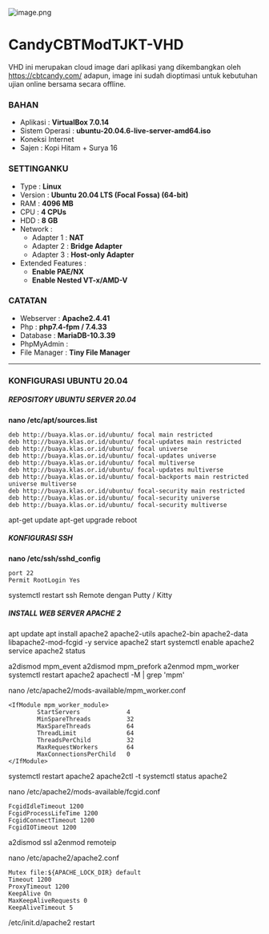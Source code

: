 ![image.png](https://tjkt.smkyasmida.sch.id/wp-content/uploads/2023/01/tjktxyz.png)
    
# **CandyCBTModTJKT-VHD**
VHD ini merupakan cloud image dari aplikasi yang dikembangkan oleh https://cbtcandy.com/ adapun, image ini sudah dioptimasi untuk kebutuhan ujian online bersama secara offline.

### **BAHAN**
- Aplikasi : **VirtualBox 7.0.14**
- Sistem Operasi : **ubuntu-20.04.6-live-server-amd64.iso**
- Koneksi Internet
- Sajen : Kopi Hitam + Surya 16

### **SETTINGANKU**
- Type    : **Linux**
- Version  : **Ubuntu 20.04 LTS (Focal Fossa) (64-bit)**
- RAM  : **4096 MB**
- CPU  : **4 CPUs**
- HDD  : **8 GB**
- Network :
  * Adapter 1  : **NAT**
  * Adapter 2  : **Bridge Adapter**
  * Adapter 3  : **Host-only Adapter**
- Extended Features :
  * **Enable PAE/NX**
  * **Enable Nested VT-x/AMD-V**

### **CATATAN**
- Webserver	: **Apache2.4.41**
- Php		: **php7.4-fpm / 7.4.33**
- Database	: **MariaDB-10.3.39**
- PhpMyAdmin	:
- File Manager	: **Tiny File Manager**

-----
### **KONFIGURASI UBUNTU 20.04**

##### **REPOSITORY UBUNTU SERVER 20.04**
**nano /etc/apt/sources.list**

    deb http://buaya.klas.or.id/ubuntu/ focal main restricted
    deb http://buaya.klas.or.id/ubuntu/ focal-updates main restricted
    deb http://buaya.klas.or.id/ubuntu/ focal universe
    deb http://buaya.klas.or.id/ubuntu/ focal-updates universe
    deb http://buaya.klas.or.id/ubuntu/ focal multiverse
    deb http://buaya.klas.or.id/ubuntu/ focal-updates multiverse
    deb http://buaya.klas.or.id/ubuntu/ focal-backports main restricted universe multiverse
    deb http://buaya.klas.or.id/ubuntu/ focal-security main restricted
    deb http://buaya.klas.or.id/ubuntu/ focal-security universe
    deb http://buaya.klas.or.id/ubuntu/ focal-security multiverse

apt-get update
apt-get upgrade
reboot

##### **KONFIGURASI SSH**
**nano /etc/ssh/sshd_config**

    port 22
    Permit RootLogin Yes

systemctl restart ssh
Remote dengan Putty / Kitty

##### INSTALL WEB SERVER APACHE 2
apt update
apt install apache2 apache2-utils apache2-bin apache2-data libapache2-mod-fcgid -y
service apache2 start
systemctl enable apache2
service apache2 status

a2dismod mpm_event
a2dismod mpm_prefork
a2enmod mpm_worker
systemctl restart apache2
apachectl -M | grep 'mpm'

nano /etc/apache2/mods-available/mpm_worker.conf

    <IfModule mpm_worker_module>
            StartServers             4
            MinSpareThreads          32
            MaxSpareThreads          64
            ThreadLimit              64
            ThreadsPerChild          32
            MaxRequestWorkers        64
            MaxConnectionsPerChild   0
    </IfModule>

systemctl restart apache2
apache2ctl -t
systemctl status apache2

nano /etc/apache2/mods-available/fcgid.conf

    FcgidIdleTimeout 1200
    FcgidProcessLifeTime 1200
    FcgidConnectTimeout 1200
    FcgidIOTimeout 1200

a2dismod ssl
a2enmod remoteip

nano /etc/apache2/apache2.conf

    Mutex file:${APACHE_LOCK_DIR} default
    Timeout 1200
    ProxyTimeout 1200
    KeepAlive On
    MaxKeepAliveRequests 0
    KeepAliveTimeout 5

/etc/init.d/apache2 restart











